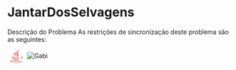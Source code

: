 # JantarDosSelvagens
 Descrição do Problema
As restrições de sincronização deste problema são as seguintes:
<div
• Selvagens não podem se servir ao mesmo tempo (mas podem comer ao mesmo
tempo);
• Selvagens não podem se servir se o caldeirão estiver vazio;
• O cozinheiro só pode encher o caldeirão quando ele estiver vazio.
     div/>
<img align="center" alt="Gabi" height="30" width="40" src="https://raw.githubusercontent.com/devicons/devicon/master/icons/java/java-plain.svg">
<img align="center" alt="Gabi" height="30" width="40" src="https://thumbs.dreamstime.com/b/caldeir%C3%A3o-com-p%C3%A9-humano-49526595.jpg">


